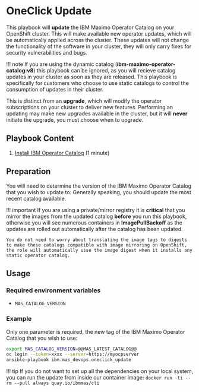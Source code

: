 OneClick Update
===============================================================================
This playbook will **update** the IBM Maximo Operator Catalog on your OpenShift cluster.  This will make available new operator updates, which will be automatically applied across the cluster.  These updates will not change the functionality of the software in your cluster, they will only carry fixes for security vulnerabilities and bugs.

!!! note
    If you are using the dynamic catalog (**ibm-maximo-operator-catalog:v8**) this playbook can be ignored, as you will recieve catalog updates in your cluster as soon as they are released.  This playbook is specifically for customers who choose to use static catalogs to control the consumption of updates in their cluster.

This is distinct from an **upgrade**, which will modify the operator subscriptions on your cluster to deliver new features.  Performing an updating may make new upgrades available in the cluster, but it will **never** initiate the upgrade, you must choose when to upgrade.


Playbook Content
-------------------------------------------------------------------------------
1. [Install IBM Operator Catalog](../roles/ibm_catalogs.md) (1 minute)


Preparation
-------------------------------------------------------------------------------
You will need to determine the version of the IBM Maximo Operator Catalog that you wish to update to.  Generally speaking, you should update the most recent catalog available.

!!! important
    If you are using a private/mirror registry it is **critical** that you mirror the images from the updated catalog **before** you run this playbook, otherwise you will see numerous containers in **ImagePullBackoff** as the updates are rolled out automatically after the catalog has been updated.

    You do not need to worry about translating the image tags to digests to make these catalogs compatible with image mirroring on OpenShift, the role will automatically usse the image digest when it installs any static operator catalog.


Usage
-------------------------------------------------------------------------------
### Required environment variables
- `MAS_CATALOG_VERSION`

### Example
Only one parameter is required, the new tag of the IBM Maximo Operator Catalog that you wish to use:

```bash
export MAS_CATALOG_VERSION=@@MAS_LATEST_CATALOG@@
oc login --token=xxxx --server=https://myocpserver
ansible-playbook ibm.mas_devops.oneclick_update
```

!!! tip
    If you do not want to set up all the dependencies on your local system, you can run the update from inside our container image: `docker run -ti --rm --pull always quay.io/ibmmas/cli`
